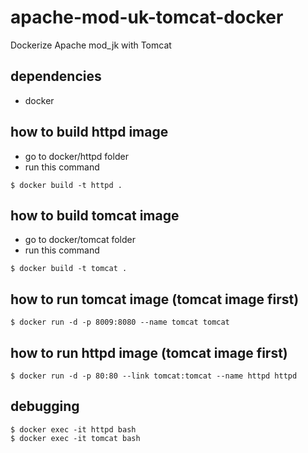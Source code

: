 # apache-mod-uk-tomcat-docker
Dockerize Apache mod_jk with Tomcat

## dependencies

- docker

## how to build httpd image

- go to docker/httpd folder
- run this command

```
$ docker build -t httpd .
```

## how to build tomcat image

- go to docker/tomcat folder
- run this command

```
$ docker build -t tomcat .
```
## how to run tomcat image (tomcat image first)

```
$ docker run -d -p 8009:8080 --name tomcat tomcat
```
## how to run httpd image (tomcat image first)

```
$ docker run -d -p 80:80 --link tomcat:tomcat --name httpd httpd
```

## debugging

```
$ docker exec -it httpd bash
$ docker exec -it tomcat bash
```